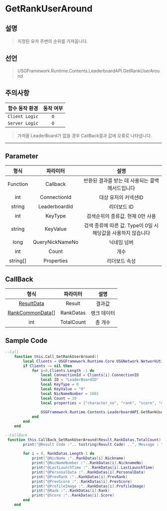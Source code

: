 # GetRankUserAround

## 설명
> 지정된 유저 주변의 순위를 가져옵니다.
## 선언
> USGFramework.Runtime.Contents.LeaderboardAPI.GetRankUserAround
## 주의사항
|    **함수 동작 환경**    | **동작 여부** |
|:------------------:|:---------:|
| ```Client Logic``` |  ```O```  |
| ```Server Logic``` |  ```O```  |
> 가져올 LeaderBoard가 없을 경우 CallBack결과 값에 오류로 나타냅니다.
---


## Parameter
|  **형식**  |    **파라미터**     |                 **설명**                 |
|:--------:|:---------------:|:--------------------------------------:|
| Function |    Callback     |      반환된 결과를 받는 데 사용되는 콜백 메서드입니다       |
|   int    |  ConnectionId   |              대상 유저의 커넥션ID              |
|  string  |  LeaderboardId  |                리더보드 ID                 |
|   int    |     KeyType     |          검색순위의 종류값. 현재 0만 사용           |
|  string  |    KeyValue     | 검색 종류에 따른 값. Type이 0일 시 해당값을 사용하지 않습니다 |
|   long   | QueryNickNameNo |                 닉네임 넘버                 |
|   int    |      Count      |                   개수                   |
| string[] |   Properties    |                리더보드 속성                 |
## CallBack
|                **형식**                 |  **파라미터**  | **설명**  |
|:-------------------------------------:|:----------:|:-------:|
|      [ResultData](ResultData.md)      |   Result   |  	결과값   |
| [RankCommonData](RankCommonData.md)[] | RankDatas  | 	랭크 데이터 |
|                  int                  | TotalCount | 		총 개수  |


## Sample Code
```lua
--Call
    function this.Call_GetRankUserAround()
        local Clients = USGFramework.Runtime.Core.USGNetwork.NetworkUtility.GetAllClientsInfo()
        if Clients ~= nil then
            for i=0,Clients.Length -1 do
                local ConnectionId = Clients[i].ConnectionID
                local ID = "LeaderBoardID"
                local KeyType = 0
                local KeyValue = "0"
                local NicNameNumber = 1001
                local Count = 10
                local properties = {"character_no", "rank", "score", "character_name", "profile_image", "personal_data", "prev_rank", "prev_score", "last_launch_time", "last_privilege_status"}
             
                USGFramework.Runtime.Contents.LeaderboardAPI.GetRankUserAround(this.CallBack_GetRankUserAround,ConnectionId,ID,KeyType,KeyValue,NicNameNumber,Count,properties)
            end
        end
    end
```

```lua
--CallBack
 function this.CallBack_GetRankUserAround(Result,RankDatas,TotalCount)
        print("@Result Code :".. tostring(Result.Code) ..", Message : "..tostring(Result.Message))
 
        for i = 0, RankDatas.Length-1 do
            print("@NicName :"..RankDatas[i].Nickname)
            print("@NicNameNumber :"..RankDatas[i].NicknameNo)
            print("@LastLaunchTime :"..RankDatas[i].LastLaunchTime)
            print("@PersonalData :"..RankDatas[i].PersonalData)
            print("@PrevRank :"..RankDatas[i].PrevRank)
            print("@PrevScore :"..RankDatas[i].PrevScore)
            print("@ProfileImage :"..RankDatas[i].ProfileImage)
            print("@Rank :"..RankDatas[i].Rank)
            print("@Score :"..RankDatas[i].Score)
        end
    end
```
